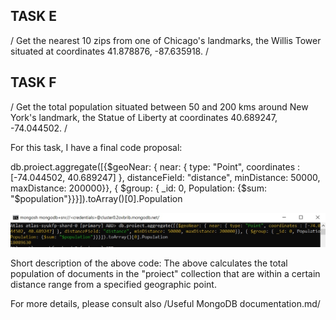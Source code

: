 
## TASK E

/ Get the nearest 10 zips from one of Chicago's landmarks, the Willis Tower situated at coordinates 41.878876, -87.635918. / 



## TASK F

/ Get the total population situated between 50 and 200 kms around New York's landmark, the Statue of Liberty at coordinates 40.689247, -74.044502. / 

For this task, I have a final code proposal:

db.proiect.aggregate([{$geoNear: { near: { type: "Point", coordinates : [-74.044502, 40.689247] }, distanceField: "distance", minDistance: 50000, maxDistance: 200000}}, { $group: { _id: 0, Population: {$sum: "$population"}}}]).toArray()[0].Population

![image](https://github.com/MirceaBnd/PROIECT_ABD/blob/main/TASK%20F/Fig1%20task%20F%20total%20population%20betw%2050%20and%20200%20kms.jpg)

Short description of the above code: 
The above calculates the total population of documents in the "proiect" collection that are within a certain distance range from a specified geographic point.

For more details, please consult also /Useful MongoDB documentation.md/
